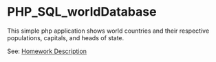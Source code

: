 # PHP_SQL_worldDatabase
This simple php application shows world countries and their respective populations, capitals, and heads of state.

<p> See: <a href="https://cis.gvsu.edu/~dulimarh/jkl/cs371/hw6-php-world-db.html ">Homework Description</a></p>
